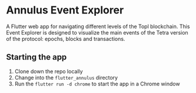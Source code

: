 # Annulus Event Explorer

A Flutter web app for navigating different levels of the Topl blockchain. This Event Explorer is designed to visualize the main events of the Tetra version of the protocol: epochs, blocks and transactions.

## Starting the app

1. Clone down the repo locally
2. Change into the `flutter_annulus` directory
3. Run the `flutter run -d chrome` to start the app in a Chrome window
